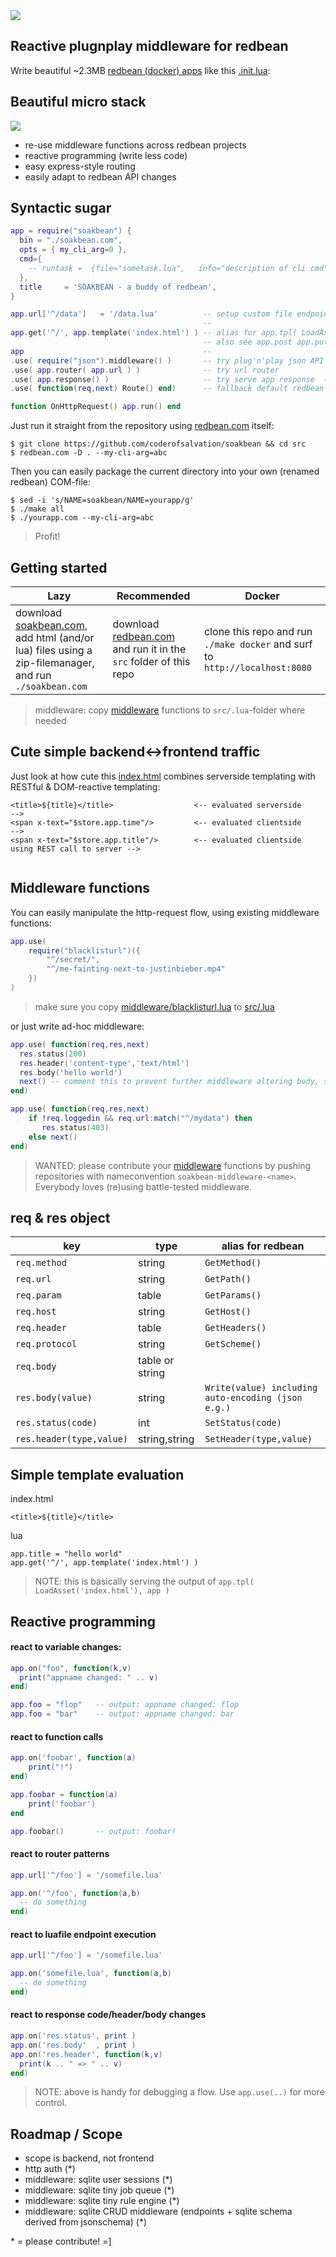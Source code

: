 <img src=".dtp/soakbean.jpg"/>

## Reactive plugnplay middleware for redbean

Write beautiful ~2.3MB [redbean (docker) apps](https://redbean.dev) like this [.init.lua](src/.init.lua):

## Beautiful micro stack

<img src=".dtp/soakbean.gif">

* re-use middleware functions across redbean projects
* reactive programming (write less code)
* easy express-style routing
* easily adapt to redbean API changes

## Syntactic sugar 

```lua
app = require("soakbean") {
  bin = "./soakbean.com",
  opts = { my_cli_arg=0 },
  cmd={
    -- runtask =  {file="sometask.lua",   info="description of cli cmd"}
  },
  title     = 'SOAKBEAN - a buddy of redbean',
}

app.url['^/data']   = '/data.lua'          -- setup custom file endpoint
                                           --
app.get('^/', app.template('index.html') ) -- alias for app.tpl( LoadAsset('index.html'), app )
                                           -- also see app.post app.put and so on
app                                        --
.use( require("json").middleware() )       -- try plug'n'play json API middleware 
.use( app.router( app.url ) )              -- try url router
.use( app.response() )                     -- try serve app response  (if any)
.use( function(req,next) Route() end)      -- fallback default redbean fileserver

function OnHttpRequest() app.run() end
```

Just run it straight from the repository using [redbean.com](https://redbean.dev) itself:<br>

```
$ git clone https://github.com/coderofsalvation/soakbean && cd src
$ redbean.com -D . --my-cli-arg=abc
```

Then you can easily package the current directory into your own (renamed redbean) COM-file:

```
$ sed -i 's/NAME=soakbean/NAME=yourapp/g'
$ ./make all
$ ./yourapp.com --my-cli-arg=abc
```

> Profit!


## Getting started 

| Lazy | Recommended | Docker |
|-|-|-|
| download [soakbean.com](https://github.com/coderofsalvation/soakbean/raw/master/soakbean.com), add html (and/or lua) files using a zip-filemanager, and run `./soakbean.com` | download [redbean.com](https://redbean.dev) and run it in the `src` folder of this repo | clone this repo and run `./make docker` and surf to `http://localhost:8080` |

> middleware: copy [middleware](middleware) functions to `src/.lua`-folder where needed

## Cute simple backend<->frontend traffic

Just look at how cute this [index.html](src/index.html) combines serverside templating with RESTful & DOM-reactive templating:

```
<title>${title}</title>                  <-- evaluated serverside                           -->
<span x-text="$store.app.time"/>         <-- evaluated clientside                           -->
<span x-text="$store.app.title"/>        <-- evaluated clientside using REST call to server -->
 
```


## Middleware functions

You can easily manipulate the http-request flow, using existing middleware functions:

```lua
app.use( 
    require("blacklisturl")({
        "^/secret/",
        "^/me-fainting-next-to-justinbieber.mp4"
    })
)
```

> make sure you copy [middleware/blacklisturl.lua](middleware/blacklisturl.lua) to [src/.lua](src/.lua)

or just write ad-hoc middleware:

```lua
app.use( function(req,res,next)
  res.status(200)
  res.header('content-type','text/html')
  res.body('hello world')
  next() -- comment this to prevent further middleware altering body, status headers e.g. 
end)
```

```lua
app.use( function(req,res,next)
    if !req.loggedin && req.url:match("^/mydata") then
       res.status(403)
    else next()
end)
```


> WANTED: please contribute your [middleware](middleware) functions by pushing repositories with nameconvention `soakbean-middleware-<name>`. Everybody loves (re)using battle-tested middleware.

## req & res object

| key | type | alias for redbean |
|-|-|-|
| `req.method` | string | `GetMethod()` |
| `req.url` | string | `GetPath()` |
| `req.param` | table | `GetParams()` |
| `req.host` | string | `GetHost()` |
| `req.header` | table | `GetHeaders()` |
| `req.protocol` | string | `GetScheme()` |
| `req.body` | table or string |  |
| `res.body(value)` | string | `Write(value) including auto-encoding (json e.g.)` |
| `res.status(code)` | int | `SetStatus(code)` |
| `res.header(type,value)` | string,string | `SetHeader(type,value)` |

## Simple template evaluation

index.html
```
<title>${title}</title>
```

lua
```
app.title = "hello world"
app.get('^/', app.template('index.html') ) 
```

> NOTE: this is basically serving the output of `app.tpl( LoadAsset('index.html'), app )` 

## Reactive programming

#### react to variable changes:

```lua
app.on("foo", function(k,v)
  print("appname changed: " .. v)
end)

app.foo = "flop"   -- output: appname changed: flop
app.foo = "bar"    -- output: appname changed: bar
```

#### react to function calls 

```lua 
app.on('foobar', function(a)
    print("!")
end)

app.foobar = function(a)
    print('foobar')
end

app.foobar()       -- output: foobar!
```

#### react to router patterns

```lua
app.url['^/foo'] = '/somefile.lua'

app.on('^/foo', function(a,b)
  -- do something
end)
```

#### react to luafile endpoint execution 

```lua
app.url['^/foo'] = '/somefile.lua'

app.on('somefile.lua', function(a,b)
  -- do something
end)
```

#### react to response code/header/body changes

```lua
app.on('res.status', print )
app.on('res.body'  , print )
app.on('res.header', function(k,v)
  print(k .. " => " .. v)
end)
```

> NOTE: above is handy for debugging a flow. Use `app.use(..)` for more control.

## Roadmap / Scope

* scope is backend, not frontend
* http auth (*)
* middleware: sqlite user sessions (*)
* middleware: sqlite tiny job queue (*)
* middleware: sqlite tiny rule engine (*)
* middleware: sqlite CRUD middleware (endpoints + sqlite schema derived from jsonschema) (*)

\* = please contribute! =]
